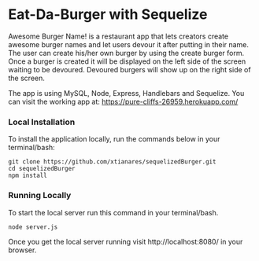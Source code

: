 # Eat-Da-Burger with Sequelize
Awesome Burger Name! is a restaurant app that lets creators create awesome burger names and let users devour it after putting in their name. The user can create his/her own burger by using the create burger form. Once a burger is created it will be displayed on the left side of the screen waiting to be devoured. Devoured burgers will show up on the right side of the screen.

The app is using MySQL, Node, Express, Handlebars and Sequelize. You can visit the working app at: https://pure-cliffs-26959.herokuapp.com/

### Local Installation

To install the application locally, run the commands below in your terminal/bash:

```
git clone https://github.com/xtianares/sequelizedBurger.git
cd sequelizedBurger
npm install
```

### Running Locally
To start the local server run this command in your terminal/bash.

```
node server.js
```

Once you get the local server running visit http://localhost:8080/ in your browser.
